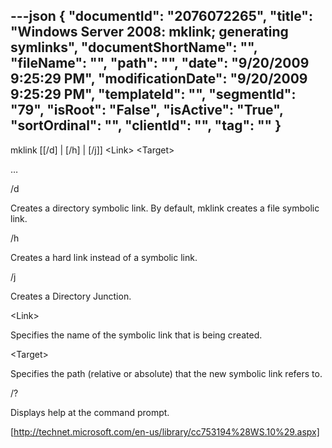 ---json
{
  "documentId": "2076072265",
  "title": "Windows Server 2008: mklink; generating symlinks",
  "documentShortName": "",
  "fileName": "",
  "path": "",
  "date": "9/20/2009 9:25:29 PM",
  "modificationDate": "9/20/2009 9:25:29 PM",
  "templateId": "",
  "segmentId": "79",
  "isRoot": "False",
  "isActive": "True",
  "sortOrdinal": "",
  "clientId": "",
  "tag": ""
}
---

mklink [[/d] | [/h] | [/j]] &lt;Link&gt; &lt;Target&gt;

…

/d

Creates a directory symbolic link. By default, mklink creates a file symbolic link.

/h

Creates a hard link instead of a symbolic link.

/j

Creates a Directory Junction.

&lt;Link&gt;

Specifies the name of the symbolic link that is being created.

&lt;Target&gt;

Specifies the path (relative or absolute) that the new symbolic link refers to.

/?

Displays help at the command prompt.

[http://technet.microsoft.com/en-us/library/cc753194%28WS.10%29.aspx]
